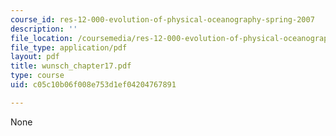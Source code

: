 ```yaml
---
course_id: res-12-000-evolution-of-physical-oceanography-spring-2007
description: ''
file_location: /coursemedia/res-12-000-evolution-of-physical-oceanography-spring-2007/c05c10b06f008e753d1ef04204767891_wunsch_chapter17.pdf
file_type: application/pdf
layout: pdf
title: wunsch_chapter17.pdf
type: course
uid: c05c10b06f008e753d1ef04204767891

---
```

None